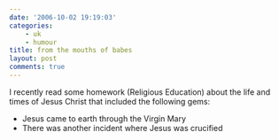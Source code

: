 ```yaml
---
date: '2006-10-02 19:19:03'
categories:
    - uk
    - humour
title: from the mouths of babes
layout: post
comments: true
---
```

I recently read some homework (Religious Education) about the life and
times of Jesus Christ that included the following gems:

-   Jesus came to earth through the Virgin Mary
-   There was another incident where Jesus was crucified

